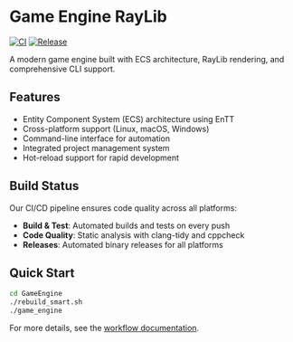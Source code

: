 # Game Engine RayLib

[![CI](https://github.com/Lyten02/game_engine_raylib/actions/workflows/ci.yml/badge.svg)](https://github.com/Lyten02/game_engine_raylib/actions/workflows/ci.yml)
[![Release](https://github.com/Lyten02/game_engine_raylib/actions/workflows/release.yml/badge.svg)](https://github.com/Lyten02/game_engine_raylib/actions/workflows/release.yml)

A modern game engine built with ECS architecture, RayLib rendering, and comprehensive CLI support.

## Features
- Entity Component System (ECS) architecture using EnTT
- Cross-platform support (Linux, macOS, Windows)
- Command-line interface for automation
- Integrated project management system
- Hot-reload support for rapid development

## Build Status
Our CI/CD pipeline ensures code quality across all platforms:
- **Build & Test**: Automated builds and tests on every push
- **Code Quality**: Static analysis with clang-tidy and cppcheck
- **Releases**: Automated binary releases for all platforms

## Quick Start
```bash
cd GameEngine
./rebuild_smart.sh
./game_engine
```

For more details, see the [workflow documentation](.github/workflows/README.md).
